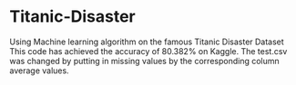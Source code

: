 # Titanic-Disaster
Using Machine learning algorithm on the famous Titanic Disaster Dataset
This code has achieved the accuracy of 80.382% on Kaggle. 
The test.csv was changed by putting in missing values by the corresponding column average values. 
